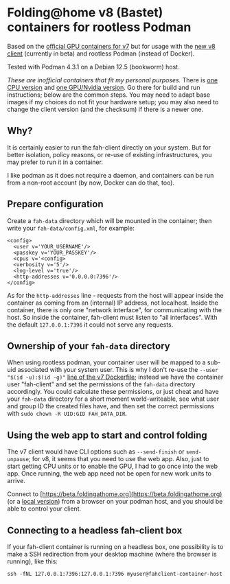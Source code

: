 # Folding@home v8 (Bastet) containers for rootless Podman

Based on the [official GPU containers for v7](https://github.com/FoldingAtHome/containers)
but for usage with the [new v8 client](https://github.com/FoldingAtHome/fah-client-bastet)
(currently in beta) and rootless Podman (instead of Docker).

Tested with Podman 4.3.1 on a Debian 12.5 (bookworm) host.

*These are inofficial containers that fit my personal purposes.*
There is [one CPU version](fah-bastet-podman-cpu) and
[one GPU/Nvidia version](fah-bastet-podman-nvidia). 
Go there for build and run instructions; below are the common steps.
You may need to adapt base images if my choices do not
fit your hardware setup; you may also need to change the client version
(and the checksum) if there is a newer one.

## Why?

It is certainly easier to run the fah-client directly on your system.
But for better isolation, policy reasons, or re-use of existing
infrastructures, you may prefer to run it in a container.

I like podman as it does not require a daemon, and containers can be run
from a non-root account (by now, Docker can do that, too).

## Prepare configuration

Create a ``fah-data`` directory which will be mounted in the container;
then write your ``fah-data/config.xml``, for example:

    <config>
      <user v='YOUR_USERNAME'/>
      <passkey v='YOUR_PASSKEY'/>
      <cpus v='<config>
      <verbosity v='5'/>
      <log-level v='true'/>
      <http-addresses v='0.0.0.0:7396'/>
    </config>

As for the ``http-addresses`` line - requests from the host will appear inside
the container as coming from an (internal) IP address, not localhost.
Inside the container, there is only one "network interface", for communicating
with the host. So inside the container, fah-client must listen to
"all interfaces". With the default ``127.0.0.1:7396`` it could not
serve any requests.

## Ownership of your ``fah-data`` directory

When using rootless podman, your container user
will be mapped to a sub-uid associated with your system user.
This is why I don't re-use the ``--user "$(id -u):$(id -g)"``
[line of the v7 Dockerfile](https://github.com/FoldingAtHome/containers/tree/master/fah-gpu#start-folding-on-a-single-machine); instead we have the container user
"fah-client" and set the permissions of the ``fah-data`` directory accordingly.
You could calculate these permissions, or just cheat and have your
``fah-data`` directory for a short moment world-writeable, see what user
and group ID the created files have, and then set the correct
permissions with ``sudo chown -R UID:GID FAH_DATA_DIR``.

## Using the web app to start and control folding

The v7 client would have CLI options such as ``--send-finish`` or
``send-unpause``; for v8, it seems that you need to use the web app.
Also, just to start getting CPU units or to enable the GPU,
I had to go once into the web app. Once running, the web app need not
be open for new work units to arrive.

Connect to [https://beta.foldingathome.org](https://beta.foldingathome.org) (or a
[local version](https://github.com/FoldingAtHome/fah-web-client-bastet))
from a browser on your podman host, and you should be able to control
your client.
  
## Connecting to a headless fah-client box

If your fah-client container is running on a headless box, one possibility
is to make a SSH redirection from your desktop machine (where the browser
is running), like this:

    ssh -fNL 127.0.0.1:7396:127.0.0.1:7396 myuser@fahclient-container-host
